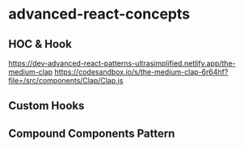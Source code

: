 # advanced-react-concepts

## HOC & Hook
https://dev-advanced-react-patterns-ultrasimplified.netlify.app/the-medium-clap
https://codesandbox.io/s/the-medium-clap-6r64hf?file=/src/components/Clap/Clap.js

## Custom Hooks

## Compound Components Pattern
